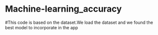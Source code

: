# Machine-learning_accuracy
#This code is based on the dataset.We load the dataset and we found the best model to incorporate in the app
